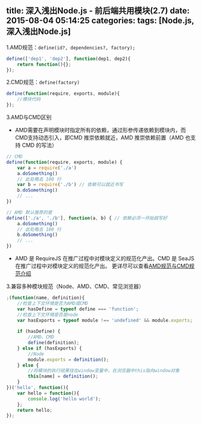 title: 深入浅出Node.js - 前后端共用模块(2.7)
date: 2015-08-04 05:14:25
categories:
tags: [Node.js, 深入浅出Node.js]
---

1.AMD规范：`define(id?, dependencies?, factory);`
```javascript
define(['dep1', 'dep2'], function(dep1, dep2){
    return function(){};
});

```

2.CMD规范：`define(factory)`
```javascript
define(function(require, exports, module){
    //模块代码
});

```

3.AMD与CMD区别
- AMD需要在声明模块时指定所有的依赖，通过形参传递依赖到模块内，而CMD支持动态引入，即CMD 推崇依赖就近，AMD 推崇依赖前置（AMD 也支持 CMD 的写法）
```javascript
// CMD
define(function(require, exports, module) {
    var a = require('./a')
    a.doSomething()
    // 此处略去 100 行
    var b = require('./b') // 依赖可以就近书写
    b.doSomething()
    // ...
})

// AMD 默认推荐的是
define(['./a', './b'], function(a, b) { // 依赖必须一开始就写好
    a.doSomething()
    // 此处略去 100 行
    b.doSomething()
    // ...
})
```
- AMD 是 RequireJS 在推广过程中对模块定义的规范化产出。CMD 是 SeaJS 在推广过程中对模块定义的规范化产出。
更详尽可以查看[AMD规范与CMD规范介绍](http://blog.chinaunix.net/uid-26672038-id-4112229.html)

3.兼容多种模块规范（Node、AMD、CMD、常见浏览器）
```javascript
;(function(name, definition){
    //检查上下文环境是否为AMD或CMD
    var hasDefine = typeof define === 'function';
    //检查上下文环境是否是node
    var hasExports = typeof module !== 'undefined' && module.exports;
    
    if (hasDefine) {
        //AMD、CMD
        define(definition);
    } else if (hasExports) {
        //Node
        module.exports = definition();
    } else {
        //将模块的执行结果挂在window变量中，在浏览器中this指向window对象
        this[name] = definition();
    }
})('hello', function(){
    var hello = function(){
        console.log('hello world');
    };
    return hello;
});
```